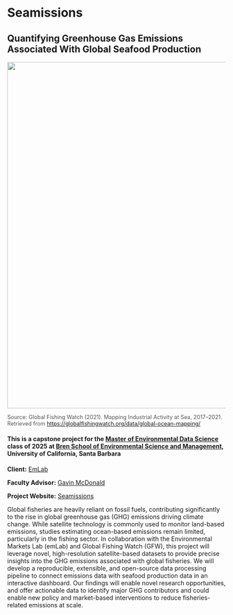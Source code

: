 # Seamissions
## Quantifying Greenhouse Gas Emissions Associated With Global Seafood Production
<img src="https://globalfishingwatch.org/wp-content/uploads/global_ocean_mapping_2017_2021_banner-1.webp" width="800"/>
<p style="font-size: 0.9em; color: #555;">
Source: Global Fishing Watch (2021). Mapping Industrial Activity at Sea, 2017–2021. Retrieved from 
<a href="https://globalfishingwatch.org/data/global-ocean-mapping/" target="_blank">https://globalfishingwatch.org/data/global-ocean-mapping/</a>
</p>

#### This is a capstone project for the [Master of Environmental Data Science](https://bren.ucsb.edu/masters-programs/master-environmental-data-science) class of 2025 at [Bren School of Environmental Science and Management](https://bren.ucsb.edu/), University of California, Santa Barbara

**Client:** [EmLab](https://github.com/emlab-ucsb)

**Faculty Advisor:** [Gavin McDonald](https://github.com/gmcdonald-sfg)

**Project Website:** [Seamissions](https://bren.ucsb.edu/projects/quantifying-greenhouse-gas-emissions-associated-global-seafood-production)

Global fisheries are heavily reliant on fossil fuels, contributing significantly to the rise in global greenhouse gas (GHG) emissions driving climate change. While satellite technology is commonly used to monitor land-based emissions, studies estimating ocean-based emissions remain limited, particularly in the fishing sector. In collaboration with the Environmental Markets Lab (emLab) and Global Fishing Watch (GFW), this project will leverage novel, high-resolution satellite-based datasets to provide precise insights into the GHG emissions associated with global fisheries. We will develop a reproducible, extensible, and open-source data processing pipeline to connect emissions data with seafood production data in an interactive dashboard. Our findings will enable novel research opportunities, and offer actionable data to identify major GHG contributors and could enable new policy and market-based interventions to reduce fisheries-related emissions at scale.
